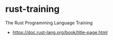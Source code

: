 # rust-training
The Rust Programming Language Training

* https://doc.rust-lang.org/book/title-page.html
